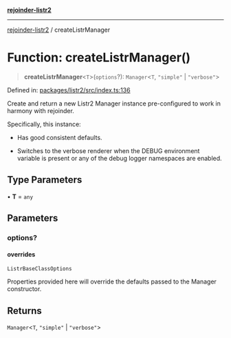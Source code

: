 [**rejoinder-listr2**](../README.md)

***

[rejoinder-listr2](../README.md) / createListrManager

# Function: createListrManager()

> **createListrManager**\<`T`\>(`options`?): `Manager`\<`T`, `"simple"` \| `"verbose"`\>

Defined in: [packages/listr2/src/index.ts:136](https://github.com/Xunnamius/rejoinder/blob/0e3aded7feccc2721351813672386997152c90d5/packages/listr2/src/index.ts#L136)

Create and return a new Listr2 Manager instance pre-configured to
work in harmony with rejoinder.

Specifically, this instance:

  - Has good consistent defaults.

  - Switches to the verbose renderer when the DEBUG environment variable is
    present or any of the debug logger namespaces are enabled.

## Type Parameters

• **T** = `any`

## Parameters

### options?

#### overrides

`ListrBaseClassOptions`

Properties provided here will override the defaults passed to the
Manager constructor.

## Returns

`Manager`\<`T`, `"simple"` \| `"verbose"`\>
